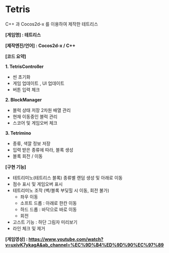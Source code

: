 # Tetris
C++ 과 Cocos2d-x 를 이용하여 제작한 테트리스


**[게임명] : 테트리스**
 
**[제작엔진/언어] : Cocos2d-x / C++**
 
**[코드 요약]**

**1. TetrisController**
 - 씬 초기화
 - 게임 업데이트 , UI 업데이트
 - 버튼 입력 체크
 
**2. BlockManager**
 - 블럭 상태 저장 2차원 배열 관리
 - 현재 이동중인 블럭 관리
 - 스코어 및 게임오버 체크
 
**3. Tetrimino**
 - 종류, 색깔 정보 저장
 - 입력 받은 종류에 따라, 블록 생성
 - 블록 회전 / 이동
 
**[구현 기능]**
- 테트리미노(테트리스 블록) 종류별 랜덤 생성 및 아래로 이동
- 점수 표시 및 게임오버 표시
- 테트리미노 조작 (벽/블록 부딪힐 시 이동, 회전 불가)
  - 좌우 이동
  - 소프트 드롭 : 아래로 한칸 이동
  - 하드 드롭 : 바닥으로 바로 이동
  - 회전
- 고스트 기능 : 하단 그림자 미리보기
- 라인 체크 및 제거
 
 
**[게임영상] : https://www.youtube.com/watch?v=uxivK7ykagA&ab_channel=%EC%9D%B4%ED%9D%90%EC%97%89**
